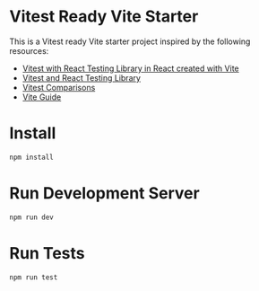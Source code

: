 # Vitest Ready Vite Starter

This is a Vitest ready Vite starter project inspired by the following resources:

- [Vitest with React Testing Library in React created with Vite](https://victorbruce82.medium.com/vitest-with-react-testing-library-in-react-created-with-vite-3552f0a9a19a)
- [Vitest and React Testing Library](https://www.robinwieruch.de/vitest-react-testing-library/)
- [Vitest Comparisons](https://vitest.dev/guide/comparisons.html)
- [Vite Guide](https://vitejs.dev/guide/)

# Install

```bash
npm install
```

# Run Development Server

```bash
npm run dev
```

# Run Tests

```bash
npm run test
```
